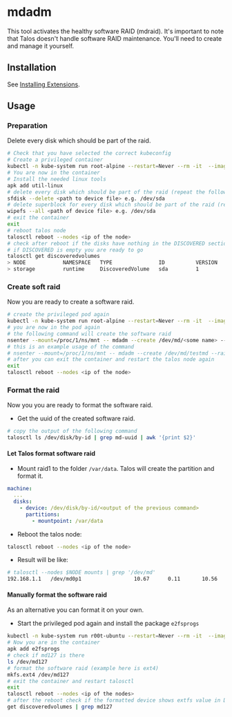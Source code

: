 # mdadm

This tool activates the healthy software RAID (mdraid).
It's important to note that Talos doesn't handle software RAID maintenance.
You'll need to create and manage it yourself.

## Installation

See [Installing Extensions](https://github.com/siderolabs/extensions#installing-extensions).

## Usage

### Preparation

Delete every disk which should be part of the raid.

```bash
# Check that you have selected the correct kubeconfig
# Create a privileged container
kubectl -n kube-system run root-alpine --restart=Never --rm -it  --image alpine --privileged --overrides '{"spec":{"hostPID": true, "hostNetwork": true}}' /bin/sh
# You are now in the container
# Install the needed linux tools
apk add util-linux
# delete every disk which should be part of the raid (repeat the following command for every disk)
sfdisk --delete <path to device file> e.g. /dev/sda
# delete superblock for every disk which should be part of the raid (repeat the following command for every disk)
wipefs --all <path of device file> e.g. /dev/sda
# exit the container
exit
# reboot talos node
talosctl reboot --nodes <ip of the node>
# check after reboot if the disks have nothing in the DISCOVERED section (*NOTE:* if there is something their like gtp wipe the superblocks again for the disk)
# if DISCOVERED is empty you are ready to go
talosctl get discoveredvolumes
> NODE            NAMESPACE   TYPE               ID          VERSION   TYPE        SIZE     DISCOVERED   LABEL       PARTITIONLABEL
> storage         runtime     DiscoveredVolume   sda         1         disk        18 TB
```

### Create soft raid

Now you are ready to create a software raid.

```bash
# create the privileged pod again
kubectl -n kube-system run root-alpine --restart=Never --rm -it  --image alpine --privileged --overrides '{"spec":{"hostPID": true, "hostNetwork": true}}' /bin/sh
# you are now in the pod again
# the following command will create the software raid
nsenter --mount=/proc/1/ns/mnt -- mdadm --create /dev/md/<some name> --raid-devices=<amount of devices> --metadata=1.2 --level=<raid level>  <all device paths>
# this is an example usage of the command
# nsenter --mount=/proc/1/ns/mnt -- mdadm --create /dev/md/testmd --raid-devices=4 --metadata=1.2 --level=10  /dev/sda /dev/sdb /dev/sdc /dev/sdd
# after you can exit the container and restart the talos node again
exit
talosctl reboot --nodes <ip of the node>
```

### Format the raid

Now you you are ready to format the software raid.

* Get the uuid of the created software raid.

```bash
# copy the output of the following command
talosctl ls /dev/disk/by-id | grep md-uuid | awk '{print $2}'
```

#### Let Talos format software raid

* Mount raid1 to the folder `/var/data`. Talos will create the partition and format it.

```yaml
machine:
  ...
  disks:
    - device: /dev/disk/by-id/<output of the previous command>
      partitions:
        - mountpoint: /var/data
```

* Reboot the talos node:

```bash
talosctl reboot --nodes <ip of the node>
```

* Result will be like:

```bash
# talosctl --nodes $NODE mounts | grep '/dev/md'
192.168.1.1   /dev/md0p1                 10.67      0.11       10.56           1.01%          /var/data
```

#### Manually format the software raid

As an alternative you can format it on your own.

* Start the privileged pod again and install the package `e2fsprogs`

```bash
kubectl -n kube-system run r00t-ubuntu --restart=Never --rm -it  --image alpine --privileged --overrides '{"spec":{"hostPID": true, "hostNetwork": true}}' /bin/sh
# Now you are in the container
apk add e2fsprogs
# check if md127 is there
ls /dev/md127
# format the software raid (example here is ext4)
mkfs.ext4 /dev/md127
# exit the container and restart talosctl
exit
talosctl reboot --nodes <ip of the nodes>
# after the reboot check if the formatted device shows extfs value in DISCOVERED coloumn
get discoveredvolumes | grep md127
```
